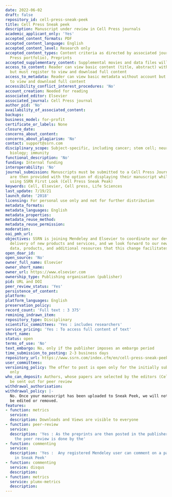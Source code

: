 ```yaml
---
date: 2022-06-02
draft: false
repository_id: cell-press-sneak-peek
title: Cell Press Sneak peek
description: Manuscript under review in Cell Press journals
academic_applicant_only: 'Yes'
accepted_content_formats: PDF
accepted_content_language: English
accepted_content_level: Research only
accepted_content_types: Content criteria as directed by associated journal(s) (Cell
  Press portfolio), Preprints
accepted_supplementary_content: Supplemental movies and data files will not be posted.
access_to_content: Reader can view basic content (title, abstract) without account
  but must register to view and download full content
access_to_metadata: Reader can view basic metadata without account but must register
  to view and download full content
accessibility_conflict_interest_procedures: 'No'
account_creation: Needed for reading
associated_editor: Elsevier
associated_journal: Cell Press journal
author_pid: 'No'
availability_of_associated_content:
backups:
business_model: for-profit
certificate_or_labels: None
closure_date:
concerns_about_content:
concerns_about_plagiarism: 'No'
contact: support@ssrn.com
disciplinary_scope: Subject-specific, including cancer; stem cell; neuron; cell development;
  biology; immunity
functional_description: 'No'
funding: Internal funding
interoperability: 'No'
journal_submission: Manuscripts must be submitted to a Cell Press Journal first, authors
  are then provided with the option of displaying their manuscript while under review
  using SSRN First Look (Cell Press Sneak Peak)
keywords: Cell, Elsevier, Cell press, Life Sciences
last_update: 7/19/21
launch_date: '2018'
licensing: For personal use only and not for further distribution
metadata_formats:
metadata_languages: English
metadata_properties:
metadata_reuse_method:
metadata_reuse_permission:
moderation:
oai_pmh_url:
objectives: SSRN is joining Mendeley and Elsevier to coordinate our development and
  delivery of new products and services, and we look forward to our new access to
  data, products, and additional resources that this change facilitates
open_doar_id:
open_source: 'No'
owner_full_name: Elsevier
owner_short_name:
owner_url: https://www.elsevier.com
ownership_type: Publishing organisation (publisher)
pid: URL and DOI
peer_review_status: 'Yes'
persistence_of_content:
platform:
platform_languages: English
preservation_policy:
record_count: 'Full text : 3 375'
remining_indrawn_item:
repository_type: Disciplinary
scientific_committees: 'Yes : includes researchers'
service_pricing: 'Yes : To access full content of text'
short_name:
status: open
terms_of_use: 'No'
text_embargo: No, only if the publisher imposes an embargo period
time_submission_to_posting: 2-3 business days
repository_url: https://www.ssrn.com/index.cfm/en/cell-press-sneak-peek/
user_committees:
versioning_policy: The offer to post is open only for the initially submitted manuscript
  only
who_can_deposit: Authors, whose papers are selected by the editors (Cell Press ) to
  be sent out for peer review
withdrawal_authorisation:
withdrawal_policy: |-
  No. Once your manuscript has been uploaded to Sneak Peek, we will notify you and you will have 24 hours to request any corrections or removal of your manuscript. After this period, the posting cannot
  be edited or removed.
features:
- function: metrics
  service:
  description: Downloads and Views are visible to everyone
- function: peer-review
  service:
  description: 'Yes : As the preprints are then posted in the publisher''s journals,
    the peer review is done by the'
- function: commenting
  service:
  description: 'Yes :  Any registered Mendeley user can comment on a paper posted
    in Sneak Peek'
- function: commenting
  service: disqus
  description:
- function: metrics
  service: plumx-metrics
  description:
---
```



